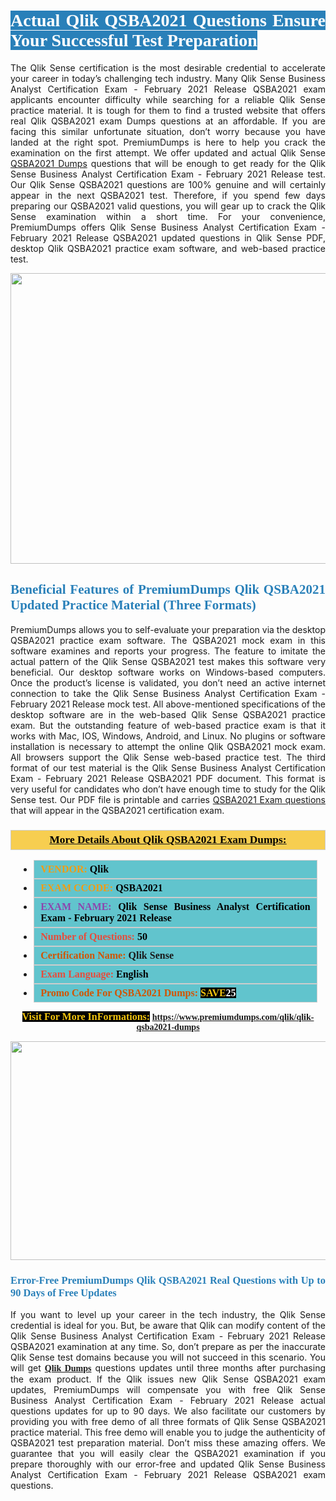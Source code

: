 <h1 style="text-align: justify;"><span style="color:#ffffff;"><span style="font-family:Georgia,serif;"><strong><span style="background-color:#2980b9;">Actual Qlik QSBA2021 Questions Ensure Your Successful Test Preparation</span></strong></span></span></h1>

<p style="text-align: justify;">The Qlik Sense certification is the most desirable credential to accelerate your career in today’s challenging tech industry. Many Qlik Sense Business Analyst Certification Exam - February 2021 Release QSBA2021 exam applicants encounter difficulty while searching for a reliable Qlik Sense practice material. It is tough for them to find a trusted website that offers real Qlik QSBA2021 exam Dumps questions at an affordable. If you are facing this similar unfortunate situation, don’t worry because you have landed at the right spot. PremiumDumps is here to help you crack the examination on the first attempt. We offer updated and actual Qlik Sense <a href="https://www.premiumdumps.com/qlik/qlik-qsba2021-dumps">QSBA2021 Dumps</a> questions that will be enough to get ready for the Qlik Sense Business Analyst Certification Exam - February 2021 Release test. Our Qlik Sense QSBA2021 questions are 100% genuine and will certainly appear in the next QSBA2021 test. Therefore, if you spend few days preparing our QSBA2021 valid questions, you will gear up to crack the Qlik Sense examination within a short time. For your convenience, PremiumDumps offers Qlik Sense Business Analyst Certification Exam - February 2021 Release QSBA2021 updated questions in Qlik Sense PDF, desktop Qlik QSBA2021 practice exam software, and web-based practice test.</p>

<p style="text-align: center;"><a href="https://www.premiumdumps.com/qlik/qlik-qsba2021-dumps"><img alt="" src="https://i.imgur.com/KJGzbJ2.jpeg" style="width: 700px; height: 465px;" /></a></p>

<h2 style="text-align: justify;"><span style="color:#2980b9;"><span style="font-family:Georgia,serif;"><strong>Beneficial Features of PremiumDumps Qlik QSBA2021 Updated Practice Material (Three Formats)</strong></span></span></h2>

<p style="text-align: justify;">PremiumDumps allows you to self-evaluate your preparation via the desktop QSBA2021 practice exam software. The QSBA2021 mock exam in this software examines and reports your progress. The feature to imitate the actual pattern of the Qlik Sense QSBA2021 test makes this software very beneficial. Our desktop software works on Windows-based computers. Once the product’s license is validated, you don’t need an active internet connection to take the Qlik Sense Business Analyst Certification Exam - February 2021 Release mock test. All above-mentioned specifications of the desktop software are in the web-based Qlik Sense QSBA2021 practice exam. But the outstanding feature of web-based practice exam is that it works with Mac, IOS, Windows, Android, and Linux. No plugins or software installation is necessary to attempt the online Qlik QSBA2021 mock exam. All browsers support the Qlik Sense web-based practice test. The third format of our test material is the Qlik Sense Business Analyst Certification Exam - February 2021 Release QSBA2021 PDF document. This format is very useful for candidates who don’t have enough time to study for the Qlik Sense test. Our PDF file is printable and carries <a href="https://www.premiumdumps.com/qlik/qlik-qsba2021-dumps">QSBA2021 Exam questions</a> that will appear in the QSBA2021 certification exam.</p>

<h3 style="background: #f7ce50; border: 1px solid rgb(204, 204, 204); padding: 5px 10px; text-align: center;"><span style="font-family:Georgia,serif;"><u><u><span style="color:#000000;"><span style="font-size:11pt"><span style="line-height:normal"><b><span style="font-size:13.0pt"><span cambria="">More Details About Qlik QSBA2021 Exam Dumps:</span></span></b></span></span></span></u></u></span></h3>

<ul>
	<li style="margin:0cm 10pt">
	<div style="background:#61c4cd; border: 1px solid rgb(204, 204, 204); padding: 5px 10px; text-align: justify;"><span style="font-family:Georgia,serif;"><span style="font-size:11pt"><span style="line-height:normal"><b><span style="font-size:12.0pt"><span new="" roman="" times=""><span style="color:#f39c12;">VENDOR:</span> <span style="color:#000000;">Qlik</span></span></span></b></span></span></span></div>
	</li>
	<li style="margin:0cm 10pt">
	<div style="background: #61c4cd; border: 1px solid rgb(204, 204, 204); padding: 5px 10px; text-align: justify;"><span style="font-family:Georgia,serif;"><span style="font-size:11pt"><span style="line-height:normal"><b><span style="font-size:12.0pt"><span new="" roman="" times=""><span style="color:#f39c12;">EXAM CCODE:</span> <span style="color:#000000;">QSBA2021</span></span></span></b></span></span></span></div>
	</li>
	<li style="margin:0cm 10pt">
	<div style="background: #61c4cd; border: 1px solid rgb(204, 204, 204); padding: 5px 10px; text-align: justify;"><span style="font-family:Georgia,serif;"><span style="font-size:11pt"><span style="line-height:normal"><b><span style="font-size:12.0pt"><span new="" roman="" times=""><span style="color:#8e44ad;">EXAM NAME:</span> <span style="color:#000000;">Qlik Sense Business Analyst Certification Exam - February 2021 Release</span></span></span></b></span></span></span></div>
	</li>
	<li style="margin:0cm 10pt">
	<div style="background: #61c4cd; border: 1px solid rgb(204, 204, 204); padding: 5px 10px;"><span style="font-family:Georgia,serif;"><span style="font-size:11pt"><span style="line-height:normal"><b><span style="font-size:12.0pt"><span new="" roman="" times=""><span style="color:#e74c3c;">Number of Questions:</span><span style="color:#000000;"><span style="color:#f1c40f;"> </span>50</span></span></span></b></span></span></span></div>
	</li>
	<li style="margin:0cm 10pt">
	<div style="background: #61c4cd; border: 1px solid rgb(204, 204, 204); padding: 5px 10px; text-align: justify;"><span style="font-family:Georgia,serif;"><span style="font-size:11pt"><span style="line-height:normal"><b><span style="font-size:12.0pt"><span new="" roman="" times=""><span style="color:#d35400;">Certification Name:</span> Qlik Sense</span></span></b></span></span></span></div>
	</li>
	<li style="margin:0cm 10pt">
	<div style="background: #61c4cd; border: 1px solid rgb(204, 204, 204); padding: 5px 10px; text-align: justify;"><span style="font-family:Georgia,serif;"><span style="font-size:11pt"><span style="line-height:normal"><b><span style="font-size:12.0pt"><span new="" roman="" times=""><span style="color:#e74c3c;">Exam Language:</span> <span style="color:#000000;">English</span></span></span></b></span></span></span></div>
	</li>
	<li style="margin:0cm 10pt">
	<div style="background: #61c4cd; border: 1px solid rgb(204, 204, 204); padding: 5px 10px;"><span style="font-family:Georgia,serif;"><span style="font-size:11pt"><span style="line-height:normal"><b><span style="font-size:12.0pt"><span new="" roman="" times=""><span style="color:#d35400;">Promo Code For QSBA2021 Dumps:</span><span style="color:#f1c40f;"> <span style="background-color:#000000;">SAVE</span></span><span style="color:#ffffff;"><span style="background-color:#000000;">25</span></span></span></span></b></span></span></span></div>
	</li>
</ul>

<p style="text-align: center;"><span style="font-family:Georgia,serif;"><strong><span style="font-size:16px;"><span style="color:#f1c40f;"><span style="background-color:#000000;">Visit For More InFormations:</span></span></span> <a href="https://www.premiumdumps.com/qlik/qlik-qsba2021-dumps">https://www.premiumdumps.com/qlik/qlik-qsba2021-dumps</a></strong></span></p>

<p style="text-align: center;"><strong><strong><a href="https://www.premiumdumps.com/qlik/qlik-qsba2021-dumps"><img alt="" src="https://i.imgur.com/F18GQwv.jpeg" style="width: 700px; height: 350px;" /></a></strong></strong></p>

<h3 style="text-align: justify;"><span style="color:#2980b9;"><span style="font-family:Georgia,serif;"><strong><strong><strong>Error-Free PremiumDumps Qlik QSBA2021 Real Questions with Up to 90 Days of Free Updates</strong></strong></strong></span></span></h3>

<p style="text-align: justify;">If you want to level up your career in the tech industry, the Qlik Sense credential is ideal for you. But, be aware that Qlik can modify content of the Qlik Sense Business Analyst Certification Exam - February 2021 Release QSBA2021 examination at any time. So, don’t prepare as per the inaccurate Qlik Sense test domains because you will not succeed in this scenario. You will get <span style="font-family:Georgia,serif;"><strong><a href="https://www.premiumdumps.com/qlik-exam-dumps">Qlik Dumps</a></strong></span> questions updates until three months after purchasing the exam product. If the Qlik issues new Qlik Sense QSBA2021 exam updates, PremiumDumps will compensate you with free Qlik Sense Business Analyst Certification Exam - February 2021 Release actual questions updates for up to 90 days. We also facilitate our customers by providing you with free demo of all three formats of Qlik Sense QSBA2021 practice material. This free demo will enable you to judge the authenticity of QSBA2021 test preparation material. Don’t miss these amazing offers. We guarantee that you will easily clear the QSBA2021 examination if you prepare thoroughly with our error-free and updated Qlik Sense Business Analyst Certification Exam - February 2021 Release QSBA2021 exam questions.</p>
